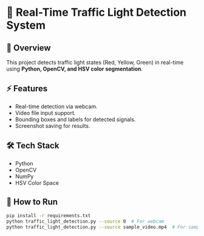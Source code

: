 # 🚦 Real-Time Traffic Light Detection System

## 📌 Overview
This project detects traffic light states (Red, Yellow, Green) in real-time using **Python, OpenCV, and HSV color segmentation**.

## ⚡ Features
- Real-time detection via webcam.
- Video file input support.
- Bounding boxes and labels for detected signals.
- Screenshot saving for results.

## 🛠️ Tech Stack
- Python
- OpenCV
- NumPy
- HSV Color Space

## 🚀 How to Run
```bash
pip install -r requirements.txt
python traffic_light_detection.py --source 0  # For webcam
python traffic_light_detection.py --source sample_video.mp4  # For sample video
